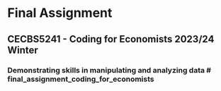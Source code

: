 # Final Assignment
## CECBS5241 - Coding for Economists 2023/24 Winter
### Demonstrating skills in manipulating and analyzing data # final_assignment_coding_for_economists
